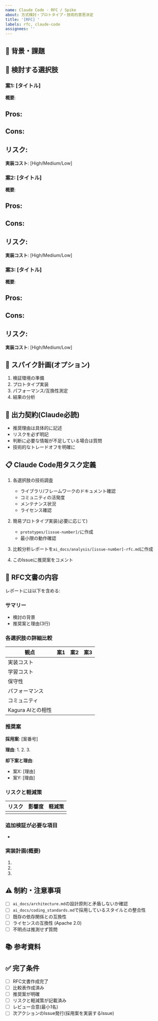 ```yaml
---
name: Claude Code - RFC / Spike
about: 方式検討・プロトタイプ・技術的意思決定
title: '[RFC] '
labels: rfc, claude-code
assignees: ''
---
```


## 🎯 背景・課題


## 🧩 検討する選択肢

### 案1: [タイトル]
**概要**:


**Pros**:
-

**Cons**:
-

**リスク**:
-

**実装コスト**: [High/Medium/Low]

### 案2: [タイトル]
**概要**:


**Pros**:
-

**Cons**:
-

**リスク**:
-

**実装コスト**: [High/Medium/Low]

### 案3: [タイトル]
**概要**:


**Pros**:
-

**Cons**:
-

**リスク**:
-

**実装コスト**: [High/Medium/Low]

## 🧪 スパイク計画(オプション)
<!-- 小規模検証が必要な場合 -->
1. 検証環境の準備
2. プロトタイプ実装
3. パフォーマンス/互換性測定
4. 結果の分析

## 📑 出力契約(Claude必読)
- 推奨理由は具体的に記述
- リスクを必ず明記
- 判断に必要な情報が不足している場合は質問
- 技術的なトレードオフを明確に

## 📋 Claude Code用タスク定義

1. 各選択肢の技術調査
   - ライブラリ/フレームワークのドキュメント確認
   - コミュニティの活発度
   - メンテナンス状況
   - ライセンス確認

2. 簡易プロトタイプ実装(必要に応じて)
   - `prototypes/[issue-number]/`に作成
   - 最小限の動作確認

3. 比較分析レポートを`ai_docs/analysis/[issue-number]-rfc.md`に作成

4. このIssueに推奨案をコメント

## 📄 RFC文書の内容

レポートには以下を含める:

### サマリー
- 検討の背景
- 推奨案と理由(3行)

### 各選択肢の詳細比較

| 観点 | 案1 | 案2 | 案3 |
|------|-----|-----|-----|
| 実装コスト | | | |
| 学習コスト | | | |
| 保守性 | | | |
| パフォーマンス | | | |
| コミュニティ | | | |
| Kagura AIとの相性 | | | |

### 推奨案
**採用案**: [案番号]

**理由**:
1.
2.
3.

**却下案と理由**:
- 案X: [理由]
- 案Y: [理由]

### リスクと軽減策
| リスク | 影響度 | 軽減策 |
|--------|--------|--------|
| | | |

### 追加検証が必要な項目
-

### 実装計画(概要)
1.
2.
3.

## ⚠️ 制約・注意事項
- [ ] `ai_docs/architecture.md`の設計原則と矛盾しないか確認
- [ ] `ai_docs/coding_standards.md`で採用しているスタイルとの整合性
- [ ] 既存の依存関係との互換性
- [ ] ライセンスの互換性 (Apache 2.0)
- [ ] 不明点は推測せず質問

## 📚 参考資料
<!-- 関連Issue、ドキュメント、外部リンクなど -->


## ✅ 完了条件
- [ ] RFC文書作成完了
- [ ] 比較表作成済み
- [ ] 推奨案が明確
- [ ] リスクと軽減策が記載済み
- [ ] レビュー合意(最小1名)
- [ ] 次アクションのIssue発行(採用案を実装するIssue)
